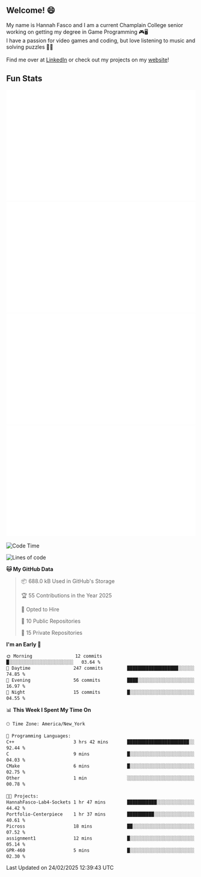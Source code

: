 ## Welcome! :smile:
My name is Hannah Fasco and I am a current Champlain College senior working on getting my degree in Game Programming :video_game::desktop_computer:\
I have a passion for video games and coding, but love listening to music and solving puzzles :musical_note::jigsaw:\
\
Find me over at [LinkedIn](https://www.linkedin.com/in/hannahfasco/) or check out my projects on my [website](https://hannah1590.github.io/)!

## Fun Stats
![](https://raw.githubusercontent.com/hannah1590/github-stats/master/generated/overview.svg#gh-dark-mode-only) ![](https://raw.githubusercontent.com/hannah1590/github-stats/master/generated/languages.svg#gh-dark-mode-only)
![](https://raw.githubusercontent.com/hannah1590/github-stats/master/generated/overview.svg#gh-light-mode-only) ![](https://raw.githubusercontent.com/hannah1590/github-stats/master/generated/languages.svg#gh-light-mode-only)


<!--START_SECTION:waka-->
![Code Time](http://img.shields.io/badge/Code%20Time-5%20hrs%2025%20mins-blue)

![Lines of code](https://img.shields.io/badge/From%20Hello%20World%20I%27ve%20Written-881.4%20thousand%20lines%20of%20code-blue)

**🐱 My GitHub Data** 

> 📦 688.0 kB Used in GitHub's Storage 
 > 
> 🏆 55 Contributions in the Year 2025
 > 
> 💼 Opted to Hire
 > 
> 📜 10 Public Repositories 
 > 
> 🔑 15 Private Repositories 
 > 
**I'm an Early 🐤** 

```text
🌞 Morning                12 commits          █░░░░░░░░░░░░░░░░░░░░░░░░   03.64 % 
🌆 Daytime                247 commits         ███████████████████░░░░░░   74.85 % 
🌃 Evening                56 commits          ████░░░░░░░░░░░░░░░░░░░░░   16.97 % 
🌙 Night                  15 commits          █░░░░░░░░░░░░░░░░░░░░░░░░   04.55 % 
```


📊 **This Week I Spent My Time On** 

```text
🕑︎ Time Zone: America/New_York

💬 Programming Languages: 
C++                      3 hrs 42 mins       ███████████████████████░░   92.44 % 
C                        9 mins              █░░░░░░░░░░░░░░░░░░░░░░░░   04.03 % 
CMake                    6 mins              █░░░░░░░░░░░░░░░░░░░░░░░░   02.75 % 
Other                    1 min               ░░░░░░░░░░░░░░░░░░░░░░░░░   00.78 % 

🐱‍💻 Projects: 
HannahFasco-Lab4-Sockets 1 hr 47 mins        ███████████░░░░░░░░░░░░░░   44.42 % 
Portfolio-Centerpiece    1 hr 37 mins        ██████████░░░░░░░░░░░░░░░   40.61 % 
Picross                  18 mins             ██░░░░░░░░░░░░░░░░░░░░░░░   07.52 % 
assignment1              12 mins             █░░░░░░░░░░░░░░░░░░░░░░░░   05.14 % 
GPR-460                  5 mins              █░░░░░░░░░░░░░░░░░░░░░░░░   02.30 % 
```


 Last Updated on 24/02/2025 12:39:43 UTC
<!--END_SECTION:waka-->

<!--
Remove periods when ready to generate waka time
<.!--START_SECTION:waka-simple--.>
<.!--END_SECTION:waka-simple--.>
-->

<!--
Here are some ideas to get you started:

- 🔭 I’m currently working on ...
- 🌱 I’m currently learning ...
- 👯 I’m looking to collaborate on ...
- 🤔 I’m looking for help with ...
- 💬 Ask me about ...
- 📫 How to reach me: ...
- 😄 Pronouns: ...
- ⚡ Fun fact: ...
-->
